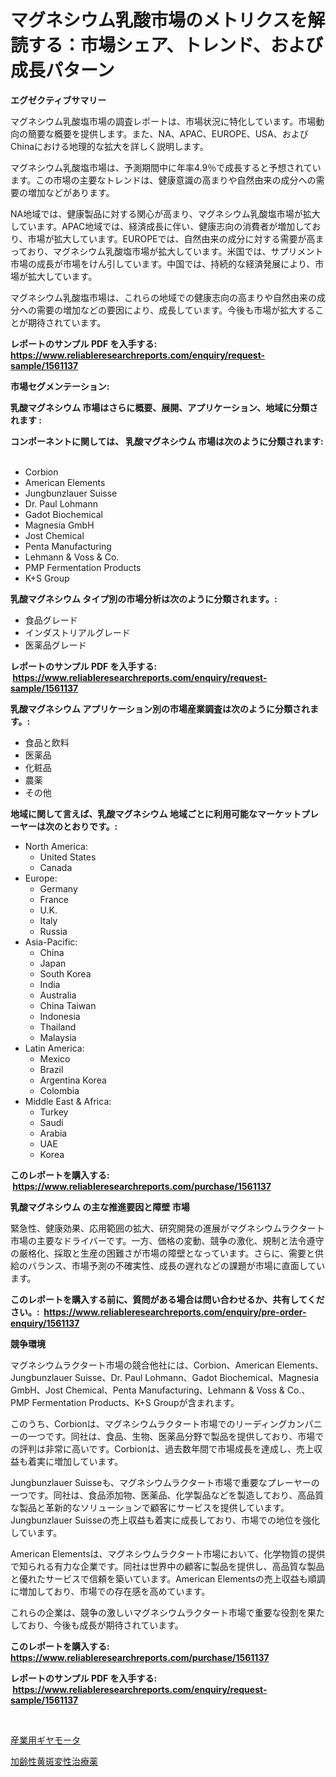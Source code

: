 <p><h1>マグネシウム乳酸市場のメトリクスを解読する：市場シェア、トレンド、および成長パターン</h1></p><p><strong>エグゼクティブサマリー</strong></p>
<p><p>マグネシウム乳酸塩市場の調査レポートは、市場状況に特化しています。市場動向の簡要な概要を提供します。また、NA、APAC、EUROPE、USA、およびChinaにおける地理的な拡大を詳しく説明します。</p><p>マグネシウム乳酸塩市場は、予測期間中に年率4.9％で成長すると予想されています。この市場の主要なトレンドは、健康意識の高まりや自然由来の成分への需要の増加などがあります。</p><p>NA地域では、健康製品に対する関心が高まり、マグネシウム乳酸塩市場が拡大しています。APAC地域では、経済成長に伴い、健康志向の消費者が増加しており、市場が拡大しています。EUROPEでは、自然由来の成分に対する需要が高まっており、マグネシウム乳酸塩市場が拡大しています。米国では、サプリメント市場の成長が市場をけん引しています。中国では、持続的な経済発展により、市場が拡大しています。</p><p>マグネシウム乳酸塩市場は、これらの地域での健康志向の高まりや自然由来の成分への需要の増加などの要因により、成長しています。今後も市場が拡大することが期待されています。</p></p>
<p><strong>レポートのサンプル PDF を入手する: <a href="https://www.reliableresearchreports.com/enquiry/request-sample/1561137">https://www.reliableresearchreports.com/enquiry/request-sample/1561137</a></strong></p>
<p><strong>市場セグメンテーション:</strong></p>
<p><strong> 乳酸マグネシウム 市場はさらに概要、展開、アプリケーション、地域に分類されます :</strong></p>
<p><strong>コンポーネントに関しては、 乳酸マグネシウム 市場は次のように分類されます: &nbsp;</strong></p>
<p><ul><li>Corbion</li><li>American Elements</li><li>Jungbunzlauer Suisse</li><li>Dr. Paul Lohmann</li><li>Gadot Biochemical</li><li>Magnesia GmbH</li><li>Jost Chemical</li><li>Penta Manufacturing</li><li>Lehmann & Voss & Co.</li><li>PMP Fermentation Products</li><li>K+S Group</li></ul></p>
<p><strong> 乳酸マグネシウム タイプ別の市場分析は次のように分類されます。:</strong></p>
<p><ul><li>食品グレード</li><li>インダストリアルグレード</li><li>医薬品グレード</li></ul></p>
<p><strong>レポートのサンプル PDF を入手する: &nbsp;<a href="https://www.reliableresearchreports.com/enquiry/request-sample/1561137">https://www.reliableresearchreports.com/enquiry/request-sample/1561137</a></strong></p>
<p><strong> 乳酸マグネシウム アプリケーション別の市場産業調査は次のように分類されます。:</strong></p>
<p><ul><li>食品と飲料</li><li>医薬品</li><li>化粧品</li><li>農薬</li><li>その他</li></ul></p>
<p><strong>地域に関して言えば、乳酸マグネシウム 地域ごとに利用可能なマーケットプレーヤーは次のとおりです。:</strong></p>
<p><ul>
    <li>
        North America:
        <ul>
            <li>United States</li>
            <li>Canada</li>
        </ul>
    </li>
    <li>
        Europe:
        <ul>
            <li>Germany</li>
            <li>France</li>
            <li>U.K.</li>
            <li>Italy</li>
            <li>Russia</li>
        </ul>
    </li>
    <li>
        Asia-Pacific:
        <ul>
            <li>China</li>
            <li>Japan</li>
            <li>South Korea</li>
            <li>India</li>
            <li>Australia</li>
            <li>China Taiwan</li>
            <li>Indonesia</li>
            <li>Thailand</li>
            <li>Malaysia</li>
        </ul>
    </li>
    <li>
        Latin America:
        <ul>
            <li>Mexico</li>
            <li>Brazil</li>
            <li>Argentina Korea</li>
            <li>Colombia</li>
        </ul>
    </li>
    <li>
        Middle East & Africa:
        <ul>
            <li>Turkey</li>
            <li>Saudi</li>
            <li>Arabia</li>
            <li>UAE</li>
            <li>Korea</li>
        </ul>
    </li>
    </ul></p>
<p><strong>このレポートを購入する: &nbsp;<a href="https://www.reliableresearchreports.com/purchase/1561137">https://www.reliableresearchreports.com/purchase/1561137</a></strong></p>
<p><strong>乳酸マグネシウム の主な推進要因と障壁 市場</strong></p>
<p><p>緊急性、健康効果、応用範囲の拡大、研究開発の進展がマグネシウムラクタート市場の主要なドライバーです。一方、価格の変動、競争の激化、規制と法令遵守の厳格化、採取と生産の困難さが市場の障壁となっています。さらに、需要と供給のバランス、市場予測の不確実性、成長の遅れなどの課題が市場に直面しています。</p></p>
<p><strong>このレポートを購入する前に、質問がある場合は問い合わせるか、共有してください。:&nbsp; <a href="https://www.reliableresearchreports.com/enquiry/pre-order-enquiry/1561137">https://www.reliableresearchreports.com/enquiry/pre-order-enquiry/1561137</a></strong></p>
<p><strong>競争環境</strong></p>
<p><p>マグネシウムラクタート市場の競合他社には、Corbion、American Elements、Jungbunzlauer Suisse、Dr. Paul Lohmann、Gadot Biochemical、Magnesia GmbH、Jost Chemical、Penta Manufacturing、Lehmann & Voss & Co.、PMP Fermentation Products、K+S Groupが含まれます。</p><p>このうち、Corbionは、マグネシウムラクタート市場でのリーディングカンパニーの一つです。同社は、食品、生物、医薬品分野で製品を提供しており、市場での評判は非常に高いです。Corbionは、過去数年間で市場成長を達成し、売上収益も着実に増加しています。</p><p>Jungbunzlauer Suisseも、マグネシウムラクタート市場で重要なプレーヤーの一つです。同社は、食品添加物、医薬品、化学製品などを製造しており、高品質な製品と革新的なソリューションで顧客にサービスを提供しています。Jungbunzlauer Suisseの売上収益も着実に成長しており、市場での地位を強化しています。</p><p>American Elementsは、マグネシウムラクタート市場において、化学物質の提供で知られる有力な企業です。同社は世界中の顧客に製品を提供し、高品質な製品と優れたサービスで信頼を築いています。American Elementsの売上収益も順調に増加しており、市場での存在感を高めています。</p><p>これらの企業は、競争の激しいマグネシウムラクタート市場で重要な役割を果たしており、今後も成長が期待されています。</p></p>
<p><strong>このレポートを購入する: &nbsp; <a href="https://www.reliableresearchreports.com/purchase/1561137">https://www.reliableresearchreports.com/purchase/1561137</a></strong></p>
<p><strong>レポートのサンプル PDF を入手する: &nbsp;<a href="https://www.reliableresearchreports.com/enquiry/request-sample/1561137">https://www.reliableresearchreports.com/enquiry/request-sample/1561137</a></strong><strong></strong></p>
<p>&nbsp;</p>
<p><p><a href="https://github.com/laurenreichert/Market-Research-Report-List-1/blob/main/82974205860.md">産業用ギヤモータ</a></p><p><a href="https://github.com/RodHoppe07/Market-Research-Report-List-1/blob/main/97161735861.md">加齢性黄斑変性治療薬</a></p></p>